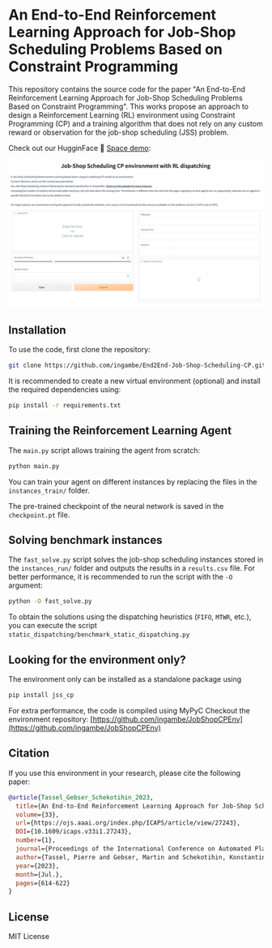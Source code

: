 # An End-to-End Reinforcement Learning Approach for Job-Shop Scheduling Problems Based on Constraint Programming

This repository contains the source code for the paper "An End-to-End Reinforcement Learning Approach for Job-Shop Scheduling Problems Based on Constraint Programming".
This works propose an approach to design a Reinforcement Learning (RL) environment using Constraint Programming (CP) and a training algorithm that does not rely on any custom reward or observation for the job-shop scheduling (JSS) problem.

Check out our HugginFace 🤗 [Space demo](https://huggingface.co/spaces/pierretassel/JobShopCPRL):

[![Title](space.png)](https://huggingface.co/spaces/pierretassel/JobShopCPRL)


## Installation

To use the code, first clone the repository:

```bash
git clone https://github.com/ingambe/End2End-Job-Shop-Scheduling-CP.git
```

It is recommended to create a new virtual environment (optional) and install the required dependencies using:

```bash
pip install -r requirements.txt
```

## Training the Reinforcement Learning Agent

The `main.py` script allows training the agent from scratch:

```bash
python main.py
```

You can train your agent on different instances by replacing the files in the `instances_train/` folder.

The pre-trained checkpoint of the neural network is saved in the `checkpoint.pt` file.

## Solving benchmark instances

The `fast_solve.py` script solves the job-shop scheduling instances stored in the `instances_run/` folder and outputs the results in a `results.csv` file. For better performance, it is recommended to run the script with the `-O` argument:

```bash
python -O fast_solve.py
```

To obtain the solutions using the dispatching heuristics (`FIFO`, `MTWR`, etc.), you can execute the script `static_dispatching/benchmark_static_dispatching.py`

## Looking for the environment only?

The environment only can be installed as a standalone package using

```bash
pip install jss_cp
```

For extra performance, the code is compiled using MyPyC
Checkout the environment repository: [https://github.com/ingambe/JobShopCPEnv](https://github.com/ingambe/JobShopCPEnv)

## Citation

If you use this environment in your research, please cite the following paper:

```bibtex
@article{Tassel_Gebser_Schekotihin_2023,
  title={An End-to-End Reinforcement Learning Approach for Job-Shop Scheduling Problems Based on Constraint Programming},
  volume={33},
  url={https://ojs.aaai.org/index.php/ICAPS/article/view/27243},
  DOI={10.1609/icaps.v33i1.27243},
  number={1},
  journal={Proceedings of the International Conference on Automated Planning and Scheduling},
  author={Tassel, Pierre and Gebser, Martin and Schekotihin, Konstantin},
  year={2023},
  month={Jul.},
  pages={614-622}
}
```

## License

MIT License
